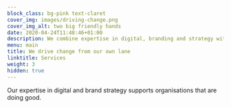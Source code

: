 ```yaml
---
block_class: bg-pink text-claret
cover_img: images/driving-change.png
cover_img_alt: two big friendly hands
date: 2020-04-24T11:48:46+01:00
description: We combine expertise in digital, branding and strategy with an unwavering commitment to social change.
menu: main
title: We drive change from our own lane
linktitle: Services
weight: 3
hidden: true
---
```


Our expertise in digital and brand strategy supports organisations that are doing good.
